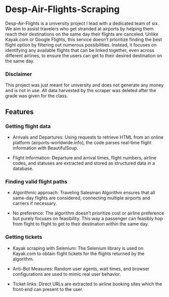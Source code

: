 
# Desp-Air-Flights-Scraping

Desp-Air-Flights is a university project I lead with a dedicated team of six. We aim to assist travelers who get stranded at airports by helping them reach their destinations on the same day their flights are canceled. Unlike Kayak.com or Google Flights, this service doesn't prioritize finding the best flight option by filtering out numerous possibilities. Instead, it focuses on identifying any available flights that can be linked together, even across different airlines, to ensure the users can get to their desired destination on the same day.

### Disclaimer 
This project was just meant for university and does not generate any money and is not in use. All data harvested by the scraper was deleted after the grade was given for the class.


## Features

### Getting flight data
- Arrivals and Departures: Using requests to retrieve HTML from an online platform (airports-worldwide.info), the code parses real-time flight information with BeautifulSoup.
  
- Flight Information: Departure and arrival times, flight numbers, airline codes, and statuses are extracted and stored as structured data in a database.

### Finding valid flight paths
- Algorithmic approach: Traveling Salesman Algorithm ensures that all same-day flights are considered, connecting multiple airports and carriers if necessary.

- No preference: The algorithm doesn’t prioritize cost or airline preference but purely focuses on feasibility. This way a passenger can feasibly hop from flight to flight to get to their destination within the same day.

### Getting tickets
- Kayak scraping with Selenium: The Selenium library is used on Kayak.com to obtain flight tickets for the flights returned by the algorithm.

- Anti-Bot Measures: Random user agents, wait times, and browser configurations are used to mimic real user behavior.

- Ticket links: Direct URLs are extracted to airline booking sites which the front-end can present to the user.

